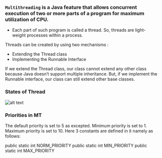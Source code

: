 ### `Multithreading` is a Java feature that allows concurrent execution of two or more parts of a program for maximum utilization of CPU. 
- Each part of such program is called a thread. So, threads are light-weight processes within a process.

Threads can be created by using two mechanisms : 

- Extending the Thread class 
- Implementing the Runnable Interface 

If we extend the Thread class, our class cannot extend any other class because Java doesn’t support multiple inheritance. But, if we implement the Runnable interface, our class can still extend other base classes.


### States of Thread 
![alt text](<Screenshot 2024-12-04 at 12.11.43 AM.png>)

### Priorities in MT 
The default priority is set to 5 as excepted.
Minimum priority is set to 1.
Maximum priority is set to 10.
Here 3 constants are defined in it namely as follows:

public static int NORM_PRIORITY
public static int MIN_PRIORITY
public static int MAX_PRIORITY